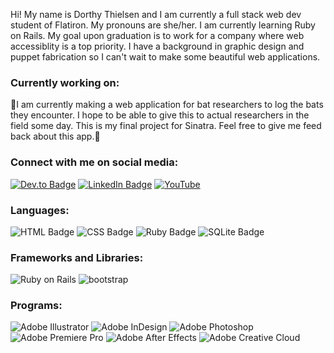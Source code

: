 <p>Hi! My name is Dorthy Thielsen and I am currently a full stack web dev student of Flatiron. My pronouns are she/her. I am currently learning Ruby on Rails. My goal upon graduation is to work for a company where web accessiblity is a top priority. I have a background in graphic design and puppet fabrication so I can't wait to make some beautiful web applications.</p>

<h3>Currently working on:</h3>
<p>🦇I am currently making a web application for bat researchers to log the bats they encounter. I hope to be able to give this to actual researchers in the field some day. This is my final project for Sinatra. Feel free to give me feed back about this app.🦇</p>

<h3>Connect with me on social media:</h3>
<a href="https://dev.to/dotnotation" target="_blank"><img src="https://img.shields.io/badge/dev.to-0A0A0A?style=for-the-badge&logo=dev.to&logoColor=white" alt="Dev.to Badge"></a>
<a href="https://www.linkedin.com/in/dorthy-thielsen-a863b158/" target="_blank"><img src="https://img.shields.io/badge/LinkedIn-0077B5?style=for-the-badge&logo=linkedin&logoColor=white" alt="LinkedIn Badge"></a>
<a href="https://www.youtube.com/channel/UC3sAh9p_omDFXaxJKS2jf2g" target="_blank"><img src="https://img.shields.io/badge/YouTube-FF0000?style=for-the-badge&logo=youtube&logoColor=white" alt="YouTube"></a>

<h3>Languages:</h3>
<img src="https://img.shields.io/badge/HTML-239120?style=for-the-badge&logo=html5&logoColor=white" alt="HTML Badge"><space>
<img src="https://img.shields.io/badge/CSS-239120?&style=for-the-badge&logo=css3&logoColor=white" alt="CSS Badge"><space>
<img src="https://img.shields.io/badge/Ruby-CC342D?style=for-the-badge&logo=ruby&logoColor=white" alt="Ruby Badge"><space>
<img src="https://img.shields.io/badge/SQLite-07405E?style=for-the-badge&logo=sqlite&logoColor=white" alt="SQLite Badge"> 

<h3>Frameworks and Libraries:</h3>
<img src="https://img.shields.io/badge/rails-%23CC0000.svg?style=for-the-badge&logo=ruby-on-rails&logoColor=white" alt="Ruby on Rails"><space>
<img src="https://img.shields.io/badge/bootstrap-%23563D7C.svg?style=for-the-badge&logo=bootstrap&logoColor=white" alt="bootstrap">

<h3>Programs:</h3>
<img src="https://img.shields.io/badge/adobeillustrator-%23FF9A00.svg?style=for-the-badge&logo=adobeillustrator&logoColor=white" alt="Adobe Illustrator"><space>
<img src="https://img.shields.io/badge/Adobe%20InDesign-49021F?style=for-the-badge&logo=adobeindesign&logoColor=FF3366" alt="Adobe InDesign"><space>
<img src="https://img.shields.io/badge/adobephotoshop-%2331A8FF.svg?style=for-the-badge&logo=adobephotoshop&logoColor=white" alt="Adobe Photoshop"><space>
<img src="https://img.shields.io/badge/Adobe%20Premiere%20Pro-9999FF?style=for-the-badge&logo=Adobe%20Premiere%20Pro&logoColor=white" alt="Adobe Premiere Pro"><space>
<img src="https://img.shields.io/badge/Adobe-After%20Effects-CF96FD?style=for-the-badge&logo=Adobe-After-Effects&labelColor=393665&logoWidth=15" alt="Adobe After Effects"><space>
<img src="https://img.shields.io/badge/Adobe%20Creative%20Cloud-DA1F26?style=for-the-badge&logo=Adobe%20Creative%20Cloud&logoColor=white" alt="Adobe Creative Cloud">



